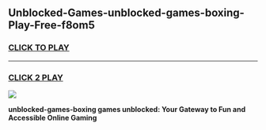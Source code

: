 
## Unblocked-Games-unblocked-games-boxing-Play-Free-f8om5
<h3>
<a href="https://premium76.site?title=unblocked-games-boxing&ref=18A1">CLICK TO PLAY</a></h3>
<hr>

<h3>
<a href="https://premium76.site?title=unblocked-games-boxing&ref=18A1">CLICK 2 PLAY</a>
  
</h3>

<a href="https://premium76.site?title=unblocked-games-boxing&ref=18A1"><img src="https://clearcache.store/games.png"></a>


**unblocked-games-boxing games unblocked: Your Gateway to Fun and Accessible Online Gaming**
